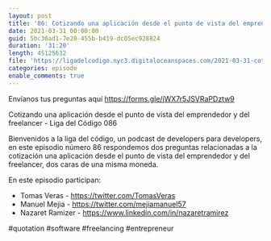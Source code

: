 ```yaml
---
layout: post
title: '86: Cotizando una aplicación desde el punto de vista del emprendedor y del freelancer'
date: 2021-03-31 00:00:00
guid: 5bc30ad1-7e20-455b-b419-dc05ec928824
duration: '31:20'
length: 45125632 
file: 'https://ligadelcodigo.nyc3.digitaloceanspaces.com/2021-03-31-cotizando-una-aplicaci%C3%B3n.mp3'
categories: episode
enable_comments: true
---
```

Envíanos tus preguntas aquí https://forms.gle/jWX7r5JSVRaPDztw9

Cotizando una aplicación desde el punto de vista del emprendedor y del freelancer - Liga del Código 086

Bienvenidos a la liga del código, un podcast de developers para developers, en este episodio número 86 respondemos dos preguntas relacionadas a la cotización una aplicación desde el punto de vista del emprendedor y del freelancer, dos caras de una misma moneda.

En este episodio participan:


- Tomas Veras - https://twitter.com/TomasVeras
- Manuel Mejia - https://twitter.com/mejiamanuel57
- Nazaret Ramizer - https://www.linkedin.com/in/nazaretramirez

#quotation #software #freelancing #entrepreneur
